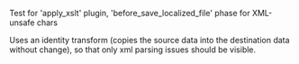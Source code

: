 Test for 'apply_xslt' plugin, 'before_save_localized_file' phase for XML-unsafe chars

Uses an identity transform (copies the source data into the destination data without change), so that only xml parsing issues should be visible.